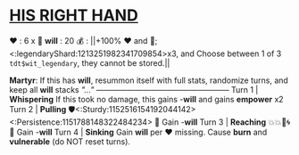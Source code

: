# [__**HIS RIGHT HAND**__](<https://www.youtube.com/watch?v=EKLWC93nvAU>)
❤️ : 6 x 👥
__will__ : 20
💰 : ||+100% ❤️ and 🔷; <:legendaryShard:1213251982341709854>x3, and Choose between 1 of 3 `tdt$wit_legendary`, they cannot be stored.||

**Martyr**: If this has __will__, resummon itself with full stats, randomize turns, and keep all __will__ stacks
*"..."*
—————————————————
Turn 1  | **Whispering**  If this took no damage, this gains -__will__ and gains __empower__ x2
Turn 2 | **Pulling** 🛡️<:Sturdy:1152516154192044142><:Persistence:1151788148322484234> 🔀 Gain -__will__
Turn 3 | **Reaching** 💥💥🎯🌀 🔀 Gain -__will__
Turn 4 | **Sinking** Gain __will__ per ❤️ missing. Cause __burn__ and __vulnerable__ (do NOT reset turns).
